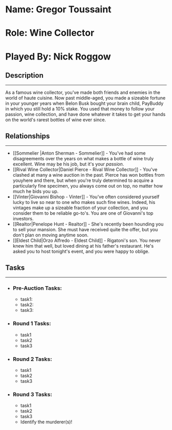 # Name: Gregor Toussaint
# Role: Wine Collector
# Played By: Nick Roggow

## Description
---
As a famous wine collector, you've made both friends and enemies in the world of haute cuisine. Now past middle-aged, you made a sizeable fortune in your younger years when Belon Busk bought your brain child, PayBuddy in which you still hold a 10% stake. You used that money to follow your passion, wine collection, and have done whatever it takes to get your hands on the world's rarest bottles of wine ever since.

## Relationships
---
- [[Sommelier |Anton Sherman - Sommelier]]  - You've had some disagreements over the years on what makes a bottle of wine truly excellent. Wine may be his job, but it's your *passion*.
- [[Rival Wine Collector|Daniel Pierce - Rival Wine Collector]]  - You've clashed at many a wine auction in the past. Pierce has won bottles from youyhere and there, but when you're truly determined to acquire a particularly fine specimen, you always come out on top, no matter how much he bids you up.
- [[Vinter|Giovanni Bishop - Vinter]]  - You've often considered yourself lucky to live so near to one who makes such fine wines. Indeed, his vintages make up a sizeable fraction of your collection, and you consider them to be reliable go-to's. You are one of Giovanni's top investors.
- [[Realtor|Penelope Hunt - Realtor]]  - She's recently been hounding you to sell your mansion. She must have received quite the offer, but you don't plan on moving anytime soon.
- [[Eldest Child|Orzo Alfredo - Eldest Child]]  - Rigatoni's son. You never knew him that well, but loved dining at his father's restaurant. He's asked you to host tonight's event, and you were happy to oblige.

## Tasks
___
- ### Pre-Auction Tasks: 
	- task1:  
	- task2:  
	- task3:  
- ### Round 1 Tasks:
	- task1
	- task2
	- task3
- ### Round 2 Tasks:
	- task1
	- task2
	- task3
- ### Round 3 Tasks:
	- task1
	- task2
	- task3
	- Identify the murderer(s)!